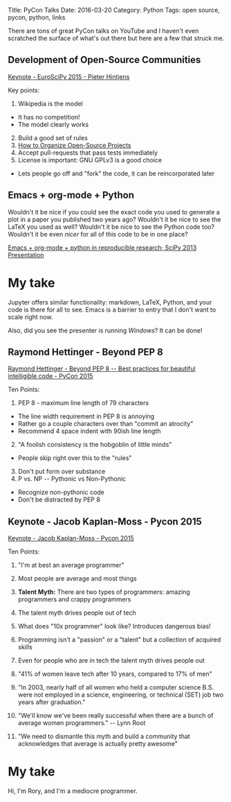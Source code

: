 Title: PyCon Talks
Date: 2016-03-20
Category: Python
Tags: open source, pycon, python, links

There are tons of great PyCon talks on YouTube and I haven't even scratched the surface
of what's out there but here are a few that struck me.

## Development of Open-Source Communities

[Keynote - EuroSciPy 2015 - Pieter Hintjens](https://youtu.be/O8CbzKREAj4)

Key points:

1. Wikipedia is the model
  - It has no competition!
  - The model clearly works
2. Build a good set of rules
3. [How to Organize Open-Source Projects](http://zguide.zeromq.org/page:all#toc130)
4. Accept pull-requests that pass tests immediately
5. License is important: GNU GPLv3 is a good choice
  - Lets people go off and "fork" the code, it can be reincorporated later

## Emacs + org-mode + Python

Wouldn't it be nice if you could see the exact code you used to generate a plot
in a paper you published two years ago?
Wouldn't it be nice to see the LaTeX you used as well?
Wouldn't it be nice to see the Python code too? Wouldn't it be
even *nicer* for all of this code to be in one place?

[Emacs + org-mode + python in reproducible research; SciPy 2013 Presentation](https://youtu.be/1-dUkyn_fZA)

# My take

Jupyter offers similar functionality: markdown, LaTeX, Python, and your code is there for all to see.
Emacs is a barrier to entry that I don't want to scale right now.

Also, did you see the presenter is running *Windows*? It can be done!

## Raymond Hettinger - Beyond PEP 8

[Raymond Hettinger - Beyond PEP 8 -- Best practices for beautiful intelligible code - PyCon 2015](https://youtu.be/wf-BqAjZb8M)

Ten Points:

1. PEP 8 - maximum line length of 79 characters
  * The line width requirement in PEP 8 is annoying
  * Rather go a couple characters over than "commit an atrocity"
  * Recommend 4 space indent with 90ish line length
2. "A foolish consistency is the hobgoblin of little minds"
  * People skip right over this to the "rules"
3. Don't put form over substance
4. P vs. NP -- Pythonic vs Non-Pythonic
  * Recognize non-pythonic code
  * Don't be distracted by PEP 8

## Keynote - Jacob Kaplan-Moss - Pycon 2015

[Keynote - Jacob Kaplan-Moss - Pycon 2015](https://youtu.be/hIJdFxYlEKE)

Ten Points:

1. "I'm at best an average programmer"

2. Most people are average and most things

3. **Talent Myth:** There are two types of programmers: amazing programmers and
crappy programmers

4. The talent myth drives people out of tech

5. What does "10x programmer" look like? Introduces dangerous bias!

5. Programming isn't a "passion" or a "talent" but a collection of acquired skills

6. Even for people who are in tech the talent myth drives people out

7. "41% of women leave tech after 10 years, compared to 17% of men"

8. "In 2003, nearly half of all women who held a computer science B.S. were not employed in a science, engineering, or technical (SET) job two years after graduation."

9. "We'll know we've been really successful when there are a bunch of average women programmers." -- Lynn Root

10. "We need to dismantle this myth and build a community that acknowledges that average is actually pretty awesome"

# My take

Hi, I'm Rory, and I'm a mediocre programmer.

